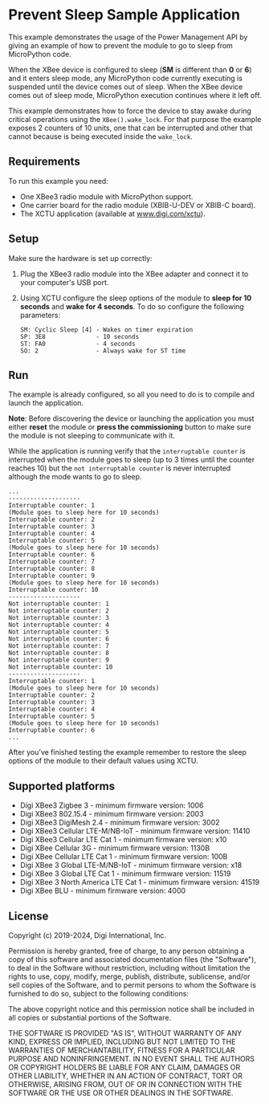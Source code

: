 Prevent Sleep Sample Application
================================

This example demonstrates the usage of the Power Management API by giving an
example of how to prevent the module to go to sleep from MicroPython code.

When the XBee device is configured to sleep (**SM** is different than **0** or
**6**) and it enters sleep mode, any MicroPython code currently executing is
suspended until the device comes out of sleep. When the XBee device comes out
of sleep mode, MicroPython execution continues where it left off.

This example demonstrates how to force the device to stay awake during critical
operations using the `XBee().wake_lock`. For that purpose the example exposes 2
counters of 10 units, one that can be interrupted and other that cannot because
is being executed inside the `wake_lock`.

Requirements
------------

To run this example you need:

* One XBee3 radio module with MicroPython support.
* One carrier board for the radio module (XBIB-U-DEV or XBIB-C board).
* The XCTU application (available at www.digi.com/xctu).

Setup
-----

Make sure the hardware is set up correctly:

1. Plug the XBee3 radio module into the XBee adapter and connect it to your
   computer's USB port.
2. Using XCTU configure the sleep options of the module to **sleep for 10
   seconds** and **wake for 4 seconds**. To do so configure the following
   parameters:

       SM: Cyclic Sleep [4] - Wakes on timer expiration
       SP: 3E8              - 10 seconds
       ST: FA0              - 4 seconds
       SO: 2                - Always wake for ST time

Run
---

The example is already configured, so all you need to do is to compile and
launch the application.

**Note**: Before discovering the device or launching the application you must
either **reset** the module or **press the commissioning** button to make sure
the module is not sleeping to communicate with it.

While the application is running verify that the `interruptable counter` is
interrupted when the module goes to sleep (up to 3 times until the counter
reaches 10) but the `not interruptable counter` is never interrupted although
the mode wants to go to sleep.

    ...
    --------------------
    Interruptable counter: 1
    (Module goes to sleep here for 10 seconds)
    Interruptable counter: 2
    Interruptable counter: 3
    Interruptable counter: 4
    Interruptable counter: 5
    (Module goes to sleep here for 10 seconds)
    Interruptable counter: 6
    Interruptable counter: 7
    Interruptable counter: 8
    Interruptable counter: 9
    (Module goes to sleep here for 10 seconds)
    Interruptable counter: 10
    --------------------
    Not interruptable counter: 1
    Not interruptable counter: 2
    Not interruptable counter: 3
    Not interruptable counter: 4
    Not interruptable counter: 5
    Not interruptable counter: 6
    Not interruptable counter: 7
    Not interruptable counter: 8
    Not interruptable counter: 9
    Not interruptable counter: 10
    --------------------
    Interruptable counter: 1
    (Module goes to sleep here for 10 seconds)
    Interruptable counter: 2
    Interruptable counter: 3
    Interruptable counter: 4
    Interruptable counter: 5
    (Module goes to sleep here for 10 seconds)
    Interruptable counter: 6
    ...

After you've finished testing the example remember to restore the sleep options
of the module to their default values using XCTU.

Supported platforms
-------------------

* Digi XBee3 Zigbee 3 - minimum firmware version: 1006
* Digi XBee3 802.15.4 - minimum firmware version: 2003
* Digi XBee3 DigiMesh 2.4 - minimum firmware version: 3002
* Digi XBee3 Cellular LTE-M/NB-IoT - minimum firmware version: 11410
* Digi XBee3 Cellular LTE Cat 1 - minimum firmware version: x10
* Digi XBee Cellular 3G - minimum firmware version: 1130B
* Digi XBee Cellular LTE Cat 1 - minimum firmware version: 100B
* Digi XBee 3 Global LTE-M/NB-IoT - minimum firmware version: x18
* Digi XBee 3 Global LTE Cat 1 - minimum firmware version: 11519
* Digi XBee 3 North America LTE Cat 1 - minimum firmware version: 41519
* Digi XBee BLU - minimum firmware version: 4000

License
-------

Copyright (c) 2019-2024, Digi International, Inc.

Permission is hereby granted, free of charge, to any person obtaining a copy
of this software and associated documentation files (the "Software"), to deal
in the Software without restriction, including without limitation the rights
to use, copy, modify, merge, publish, distribute, sublicense, and/or sell
copies of the Software, and to permit persons to whom the Software is
furnished to do so, subject to the following conditions:

The above copyright notice and this permission notice shall be included in all
copies or substantial portions of the Software.

THE SOFTWARE IS PROVIDED "AS IS", WITHOUT WARRANTY OF ANY KIND, EXPRESS OR
IMPLIED, INCLUDING BUT NOT LIMITED TO THE WARRANTIES OF MERCHANTABILITY,
FITNESS FOR A PARTICULAR PURPOSE AND NONINFRINGEMENT. IN NO EVENT SHALL THE
AUTHORS OR COPYRIGHT HOLDERS BE LIABLE FOR ANY CLAIM, DAMAGES OR OTHER
LIABILITY, WHETHER IN AN ACTION OF CONTRACT, TORT OR OTHERWISE, ARISING FROM,
OUT OF OR IN CONNECTION WITH THE SOFTWARE OR THE USE OR OTHER DEALINGS IN THE
SOFTWARE.
